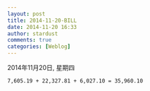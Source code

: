 ```yaml
---
layout: post
title: 2014-11-20-BILL
date: 2014-11-20 16:33
author: stardust
comments: true
categories: [Weblog]
---
```

2014年11月20日, 星期四

<code>7,605.19 + 22,327.81 + 6,027.10 = 35,960.10</code>
